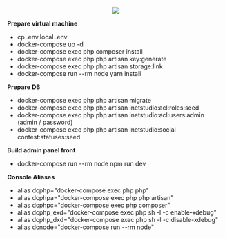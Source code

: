 <p align="center"><img src="https://laravel.com/assets/img/components/logo-laravel.svg"></p>

<p><strong>Prepare virtual machine</strong></p>

- cp .env.local .env
- docker-compose up -d
- docker-compose exec php composer install
- docker-compose exec php php artisan key:generate
- docker-compose exec php php artisan storage:link
- docker-compose run --rm node yarn install

<p><strong>Prepare DB</strong></p>

- docker-compose exec php php artisan migrate
- docker-compose exec php php artisan inetstudio:acl:roles:seed
- docker-compose exec php php artisan inetstudio:acl:users:admin (admin / password)
- docker-compose exec php php artisan inetstudio:social-contest:statuses:seed

<p><strong>Build admin panel front</strong></p>

- docker-compose run --rm node npm run dev


<p><strong>Console Aliases</strong></p>

- alias dcphp="docker-compose exec php php"
- alias dcphpa="docker-compose exec php php artisan"
- alias dcphpc="docker-compose exec php composer"
- alias dcphp_exd="docker-compose exec php sh -l -c enable-xdebug"
- alias dcphp_dxd="docker-compose exec php sh -l -c disable-xdebug"
- alias dcnode="docker-compose run --rm node"
